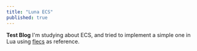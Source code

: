 ```yaml
---
title: "Luna ECS"
published: true
---
```


**Test Blog**
I'm studying about ECS, and tried to implement a simple one in Lua using [flecs](https://github.com/SanderMertens/flecs) as reference.

